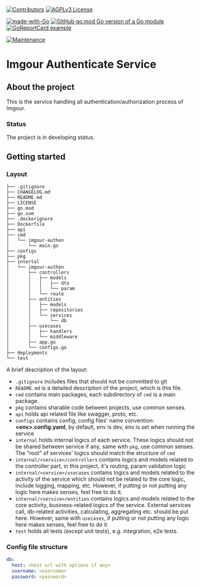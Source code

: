 [![Contributors][contributors-shield]][contributors-url]
[![AGPLv3 License][license-shield]][license-url]

[![made-with-Go][language-shield]][language-url]
[![GitHub go.mod Go version of a Go module][version-shield]][version-url]
[![GoReportCard example][report-shield]][report-url]

[![Maintenance][maintain-shield]][maintain-url]


# Imgour Authenticate Service

## About the project

This is the service handling all authentication/authorization process of Imgour.

### Status

The project is in developing status.

## Getting started

### Layout

```tree
├── .gitignore
├── CHANGELOG.md
├── README.md
├── LICENSE
├── go.mod
├── go.sum
├── .dockerignore
├── Dockerfile
├── api
├── cmd
│   └── imgour-authen
│       └── main.go
├── configs
├── pkg
├── intertal
│   └── imgour-authen
│       ├── controllers
│       │   ├── models
│       │   │   ├── dto
│       │   │   └── param
│       │   └── route
│       ├── entities
│       │   ├── models
│       │   ├── repositories
│       │   └── services
│       │       └── db
│       ├── usecases
│       │   ├── handlers
│       │   └── middleware
│       ├── app.go
│       └── configs.go
├── deployments
└── test
```

A brief description of the layout:

* `.gitignore` includes files that should not be committed to git
* `README.md` is a detailed description of the project, which is this file.
* `cmd` contains main packages, each subdirectory of `cmd` is a main package.
* `pkg` contains sharable code between projects, use common senses.
* `api` holds api related file like swagger, proto, etc.
* `configs` contains config, config files' name convention: **\<env\>.config.yaml**, by default, env is dev, env is set when running the service
* `internal` holds internal logics of each service. These logics should not be shared between service if any, same with `pkg`, use common senses. The "root" of services' logics should match the structure of `cmd`
* `internal/<service>/controllers` contains logics and models related to the controller part, in this project, it's routing, param validation logic
* `internal/<service>/usecases` contains logics and models related to the activity of the service which should not be related to the core logic, include logging, mapping, etc. However, if putting or not putting any logic here makes senses, feel free to do it.
* `internal/<service>/entities` contains logics and models related to the core activity, business-related logics of the service. External services call, db-related activities, calculating, aggregating etc. should be put here. However, same with `usecases`, if putting or not putting any logic here makes senses, feel free to do it.
* `test` holds all tests (except unit tests), e.g. integration, e2e tests.

### Config file structure

```yaml
db:
  host: <host url with options if any>
  username: <username>
  password: <password>
```

[contributors-shield]: https://img.shields.io/github/contributors/TekCatZ/imgour-authen-service.svg?style=for-the-badge
[contributors-url]: https://github.com/TekCatZ/imgour-authen-service/graphs/contributors
[license-shield]: https://img.shields.io/github/license/TekCatZ/imgour-authen-service.svg?style=for-the-badge
[license-url]: https://github.com/TekCatZ/imgour-authen-service/blob/master/LICENSE
[maintain-shield]: https://img.shields.io/badge/Maintained%3F-yes-green.svg
[maintain-url]: https://GitHub.com/TekCatZ/imgour-authen-service/graphs/commit-activity
[version-shield]: https://img.shields.io/github/go-mod/go-version/TekCatZ/imgour-authen-service.svg
[version-url]: https://github.com/TekCatZ/imgour-authen-service
[language-shield]: https://img.shields.io/badge/Made%20with-Go-1f425f.svg
[language-url]: https://go.dev/
[report-shield]: https://goreportcard.com/badge/github.com/TekCatZ/imgour-authen-service
[report-url]: https://goreportcard.com/report/github.com/TekCatZ/imgour-authen-service
